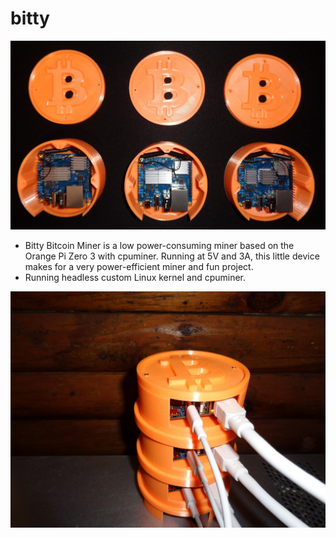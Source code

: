 # bitty

![Image 1](images/bitty1.JPG)

- Bitty Bitcoin Miner is a low power-consuming miner based on the Orange Pi Zero 3 with cpuminer. Running at 5V and 3A, this little device makes for a very power-efficient miner and fun project. 
- Running headless custom Linux kernel and cpuminer.

![Image 2](images/bitty2.JPG)
